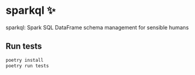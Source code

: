 # sparkql ✨

sparkql: Spark SQL DataFrame schema management for sensible humans

## Run tests

```bash
poetry install
poetry run tests
```
